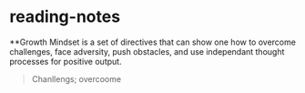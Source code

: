 # reading-notes
**Growth Mindset is a set of directives that can show one how to overcome challenges, face adversity, push obstacles, and use independant thought processes for positive output. 
 > Chanllengs; overcoome
